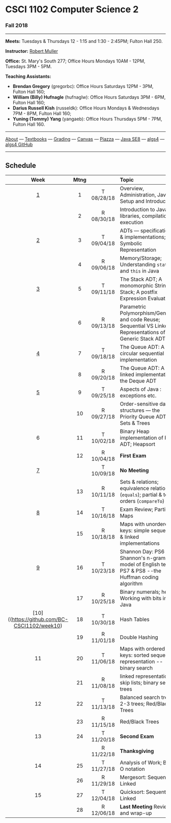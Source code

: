 # CSCI 1102 Computer Science 2

### Fall 2018

---

**Meets:** Tuesdays & Thursdays 12 - 1:15 and 1:30 - 2:45PM; Fulton Hall 250.

**Instructor:** [Robert Muller](http://www.cs.bc.edu/~muller/)

**Office:** St. Mary's South 277; Office Hours Mondays 10AM - 12PM, Tuesdays 3PM - 5PM.

**Teaching Assistants:**

+ **Brendan Gregory** (gregorbc): Office Hours Saturdays 12PM - 3PM, Fulton Hall 160;
+ **William (Billy) Hufnagle** (hufnaglw): Office Hours Saturdays 3PM - 6PM, Fulton Hall 160;
+ **Darius Russell Kish** (russeldk): Office Hours Mondays & Wednesdays 7PM - 8PM, Fulton Hall 160;
+ **Yuning (Tommy) Yang** (yangaeb): Office Hours Thursdays 5PM - 7PM, Fulton Hall 160.

---

[About](resources/about.md) —  [Textbooks](resources/textbooks.md) —  [Grading](resources/grading.md) —  [Canvas](https://bostoncollege.instructure.com/courses/1590628/gradebook)  —  [Piazza](https://piazza.com/class/jkyot7egr5120z) —  [Java SE8](https://docs.oracle.com/javase/8/docs/api/index.html?overview-summary.html) — [algs4](https://algs4.cs.princeton.edu/) — [algs4 GitHub](https://github.com/kevin-wayne/algs4)

---

## Schedule

|                     Week                     | Mtng |            | Topic                                                        |
| :------------------------------------------: | :--: | :--------: | :----------------------------------------------------------- |
|  [1](https://github.com/BC-CSCI1102/week01)  |  1   | T 08/28/18 | Overview, Administration, Java Setup and Introduction.       |
|                                              |  2   | R 08/30/18 | Introduction to Java; libraries, compilation & execution     |
|  [2](https://github.com/BC-CSCI1102/week02)  |  3   | T 09/04/18 | ADTs — specifications & implementations; Symbolic Representation |
|                                              |  4   | R 09/06/18 | Memory/Storage; Understanding `static` and `this` in Java    |
|  [3](https://github.com/BC-CSCI1102/week03)  |  5   | T 09/11/18 | The Stack ADT; A monomorphic String Stack; A postfix Expression Evaluation |
|                                              |  6   | R 09/13/18 | Parametric Polymorphism/Generics and code Reuse; Sequential VS Linked Representations of the Generic Stack ADT. |
|  [4](https://github.com/BC-CSCI1102/week04)  |  7   | T 09/18/18 | The Queue ADT: A circular sequential implementation          |
|                                              |  8   | R 09/20/18 | The Queue ADT: A linked implementation; the Deque ADT        |
|  [5](https://github.com/BC-CSCI1102/week05)  |  9   | T 09/25/18 | Aspects of Java : exceptions etc.                            |
|                                              |  10  | R 09/27/18 | Order-sensitive data structures — the Priority Queue ADT; Sets & Trees |
|                      6                       |  11  | T 10/02/18 | Binary Heap implementation of PQ ADT; Heapsort               |
|                                              |  12  | R 10/04/18 | **First Exam**                                               |
|  [7](https://github.com/BC-CSCI1102/week07)  |      | T 10/09/18 | **No Meeting**                                               |
|                                              |  13  | R 10/11/18 | Sets & relations; equivalence relations (`equals`); partial & total orders (`compareTo`) |
|  [8](https://github.com/BC-CSCI1102/week08)  |  14  | T 10/16/18 | Exam Review; Partial Maps                                    |
|                                              |  15  | R 10/18/18 | Maps with unordered keys: simple sequential & linked implementations |
|  [9](https://github.com/BC-CSCI1102/week09)  |  16  | T 10/23/18 | Shannon Day: PS6 -- Shannon's n-gram model of English text; PS7 & PS8 --the Huffman coding algorithm |
|                                              |  17  | R 10/25/18 | Binary numerals; hex; Working with bits in Java              |
| [10]((https://github.com/BC-CSCI1102/week10) |  18  | T 10/30/18 | Hash Tables                                                  |
|                                              |  19  | R 11/01/18 | Double Hashing                                               |
|                      11                      |  20  | T 11/06/18 | Maps with ordered keys: sorted sequential representation -- binary search |
|                                              |  21  | R 11/08/18 | linked representations: skip lists; binary search trees      |
|                      12                      |  22  | T 11/13/18 | Balanced search trees; 2-3 trees; Red/Black Trees            |
|                                              |  23  | R 11/15/18 | Red/Black Trees                                              |
|                      13                      |  24  | T 11/20/18 | **Second Exam**                                              |
|                                              |      | R 11/22/18 | **Thanksgiving**                                             |
|                      14                      |  25  | T 11/27/18 | Analysis of Work; Big-O notation                             |
|                                              |  26  | R 11/29/18 | Mergesort: Sequential & Linked                               |
|                      15                      |  27  | T 12/04/18 | Quicksort: Sequential & Linked                               |
|                                              |  28  | R 12/06/18 | **Last Meeting** Review and wrap-up                          |


